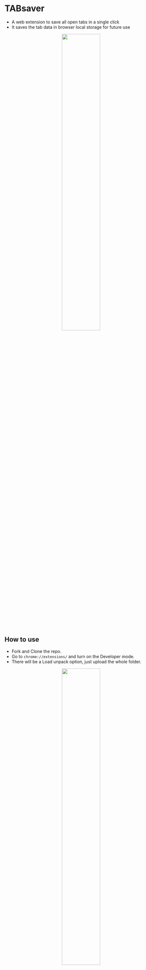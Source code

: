 # TABsaver
- A web extension to save all open tabs in a single click
- It saves the tab data in browser local storage for future use
<p align="center">
<img src="https://user-images.githubusercontent.com/42942897/94526786-ae047180-0253-11eb-95e5-6539c74414cb.png" width="50%" height="50%"></img> 
</p>

## How to use
- Fork and Clone the repo.
- Go to `chrome://extensions/` and turn on the Developer mode.
- There will be a Load unpack option, just upload the whole folder.
<p align="center">
<img src="https://user-images.githubusercontent.com/42942897/94564578-bf667180-0285-11eb-89d7-1c032aa49de4.png" width="50%" height="50%"></img> 
</p>

